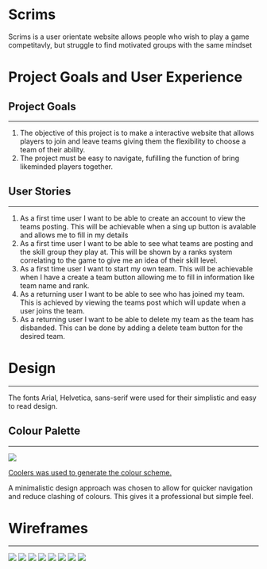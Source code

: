 <h1>Scrims</h1>
<p>Scrims is a user orientate website allows people who wish to play a game competitavly, but struggle to find motivated groups with the same mindset</p>
<h1>Project Goals and User Experience</h1>
<h2>Project Goals</h2>
<hr>
<ol>
  <li>The objective of this project is to make a interactive website that allows players to join and leave teams giving them the flexibility to choose a team of their ability.</li>
  <li>The project must be easy to navigate, fufilling the function of bring likeminded players together.</li>
</ol>
<h2>User Stories</h2>
<hr>
<ol>
  <li>As a first time user I want to be able to create an account to view the teams posting. This will be achievable when a sing up button is avalable and allows me to fill in my details</li>
  <li>As a first time user I want to be able to see what teams are posting and the skill group they play at. This will be shown by a ranks system correlating to the game to give me an idea of their skill level.</li>
  <li>As a first time user I want to start my own team. This will be achievable when I have a create a team button allowing me to fill in information like team name and rank.</li>
  <li>As a returning user I want to be able to see who has joined my team. This is achieved by viewing the teams post which will update when a user joins the team.</li>
  <li>As a returning user I want to be able to delete my team as the team has disbanded. This can be done by adding a delete team button for the desired team.</li>
</ol>
<h1>Design</h1>
<hr>
<p>The fonts Arial, Helvetica, sans-serif were used for their simplistic and easy to read design.</p>
<h2>Colour Palette</h2>
<hr>
<img src="assets/readme/palette.jpg">
<p><a href="https://coolors.co/">Coolers was used to generate the colour scheme.</a></p>
<p>A minimalistic design approach was chosen to allow for quicker navigation and reduce clashing of colours. This gives it a professional but simple feel.</p>
<h1>Wireframes</h1>
<hr>
<img src="assets/readme/index_pc_wireframe.jpg">
<img src="assets/readme/profile_pc_wireframe.jpg">
<img src="assets/readme/create_team_pc_wireframe.jpg">
<img src="assets/readme/user_pc_wireframe.jpg">
<img src="assets/readme/index_mobile_wireframe.jpg">
<img src="assets/readme/profile_mobile_wireframe.jpg">
<img src="assets/readme/create_team_mobile_wireframe.jpg">
<img src="assets/readme/user_mobile_wireframe.jpg">

